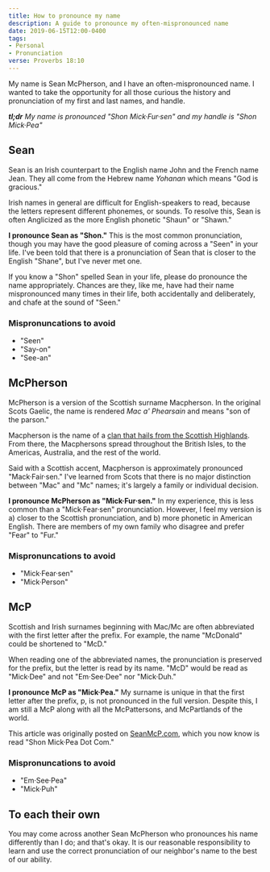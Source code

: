 ```yaml
---
title: How to pronounce my name
description: A guide to pronounce my often-mispronounced name
date: 2019-06-15T12:00-0400
tags:
- Personal
- Pronunciation
verse: Proverbs 18:10
---
```


My name is Sean McPherson, and I have an often-mispronounced name. I wanted to
take the opportunity for all those curious the history and pronunciation of my
first and last names, and handle.

_**tl;dr** My name is pronounced "Shon Mick·Fur·sen" and my handle is "Shon
Mick·Pea"_

## Sean

Sean is an Irish counterpart to the English name John and the French name Jean.
They all come from the Hebrew name _Yohanan_ which means "God is gracious."

Irish names in general are difficult for English-speakers to read, because the
letters represent different phonemes, or sounds. To resolve this, Sean is often
Anglicized as the more English phonetic "Shaun" or "Shawn."

**I pronounce Sean as "Shon."** This is the most common pronunciation, though
you may have the good pleasure of coming across a "Seen" in your life. I've been
told that there is a pronunciation of Sean that is closer to the English
"Shane", but I've never met one.

If you know a "Shon" spelled Sean in your life, please do pronounce the name
appropriately. Chances are they, like me, have had their name mispronounced many
times in their life, both accidentally and deliberately, and chafe at the sound
of "Seen."

### Mispronuncations to avoid

- "Seen"
- "Say-on"
- "See-an"

## McPherson

McPherson is a version of the Scottish surname Macpherson. In the original Scots
Gaelic, the name is rendered _Mac a' Phearsain_ and means "son of the parson."

Macpherson is the name of a
[clan that hails from the Scottish Highlands](https://en.wikipedia.org/wiki/Scottish_clan).
From there, the Macphersons spread throughout the British Isles, to the
Americas, Australia, and the rest of the world.

Said with a Scottish accent, Macpherson is approximately pronounced
"Mack·Fair·sen." I've learned from Scots that there is no major distinction
between "Mac" and "Mc" names; it's largely a family or individual decision.

**I pronounce McPherson as "Mick·Fur·sen."** In my experience, this is less
common than a "Mick·Fear·sen" pronunciation. However, I feel my version is a)
closer to the Scottish pronunciation, and b) more phonetic in American English.
There are members of my own family who disagree and prefer "Fear" to "Fur."

### Mispronuncations to avoid

- "Mick·Fear·sen"
- "Mick·Person"

## McP

Scottish and Irish surnames beginning with Mac/Mc are often abbreviated with the
first letter after the prefix. For example, the name "McDonald" could be
shortened to "McD."

When reading one of the abbreviated names, the pronunciation is preserved for
the prefix, but the letter is read by its name. "McD" would be read as
"Mick·Dee" and not "Em·See·Dee" nor "Mick·Duh."

**I pronounce McP as "Mick·Pea."** My surname is unique in that the first letter
after the prefix, p, is not pronounced in the full version. Despite this, I am
still a McP along with all the McPattersons, and McPartlands of the world.

This article was originally posted on [SeanMcP.com](/), which you now know is
read "Shon Mick·Pea Dot Com."

### Mispronuncations to avoid

- "Em·See·Pea"
- "Mick·Puh"

## To each their own

You may come across another Sean McPherson who pronounces his name differently
than I do; and that's okay. It is our reasonable responsibility to learn and use
the correct pronunciation of our neighbor's name to the best of our ability.
